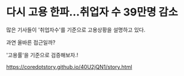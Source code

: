  다시 고용 한파…취업자 수 39만명 감소
=====

많은 기사들이 '취업자수'를 기준으로 고용상황을 설명하고 있다.

과연 올바른 접근일까?

'고용률'을 기준으로 검증해보자.!

<a href='https://coredotstory.github.io/40U2jQN1/story.html'>https://coredotstory.github.io/40U2jQN1/story.html</a>